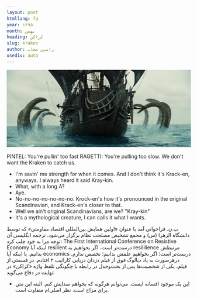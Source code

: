 ```yaml
---
layout: post
htmllang: fa
year: ۱۳۹۵
month: بهمن
heading: کراکن
slug: kraken
author: رامین مجاب
usediv: auto
---
```


![fig](/assets/imgs/kraken.png)

PINTEL:  You're pullin' too fast
RAGETTI: You're pulling too slow. We don't want the Kraken to catch us.
- I'm savin' me strength for when it comes. And I don't think it's Krack-en, anyways. I always heard it said Kray-kin.
- What, with a long A?
- Aye.
- No-no-no-no-no-no-no. Krock-en's how  it's pronounced in the original Scandinavian, and Krack-en's closer to that.
- Well we ain't original Scandinavians, are we? "Kray-kin"
- It's a mythological creature, I can calls it what I wants.

پ.ن. فراخوانی آمد با عنوان «اولین همایش بین‌المللی اقتصاد مقاومتی» که توسط دانشگاه الزهرا (س) و مجمع تشخیص مصلحت نظام برگزار می‌شود. ترجمه انگلیسی آن توجه مرا به خود جلب کرد:
The First International Conference on Resistive Economy
اینکه آیا resilient  درست‌تر است، اگر بخواهیم به resililience مرتبطش بدانیم. یا اینکه آیا economics درست‌تر است؛ اگر بخواهیم علمش بدانیم؛ تخصص ندارم. درهرصورت به یاد دیالوگ فوق از فیلم دزدان دریایی کارائیب ۲ افتادم. در قسمتی از فیلم، یکی از شخصیت‌ها پس از بحث‌وجدل در رابطه با چگونگی تلفظ واژه «کراکن» در نهایت در دفاع می‌گوید:
- این یک موجود افسانه ایست. می‌توانم هرگونه که بخواهم صدایش کنم.
البته این متن برای مزاح است. نظر اصلی‌ام متفاوت است. 
